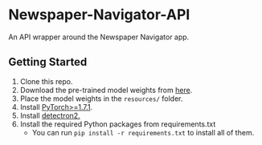 # Newspaper-Navigator-API

An API wrapper around the Newspaper Navigator app.

## Getting Started

 1. Clone this repo.
 2. Download the pre-trained model weights from [here](https://drive.google.com/file/d/1qUu3uQ8imLGp-m4DYEY5KDCrNaaS2Pb-/view?usp=sharing).
 3. Place the model weights in the `resources/` folder.
 4. Install [PyTorch>=1.7.1](https://pytorch.org/).
 5. Install [detectron2.](https://github.com/facebookresearch/detectron2/blob/master/INSTALL.md)
 6. Install the required Python packages from requirements.txt  
	 - You can run `pip install -r requirements.txt` to install all of them.